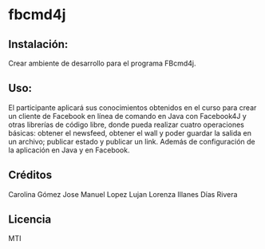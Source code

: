 # fbcmd4j

## Instalación:
Crear ambiente de desarrollo para el programa FBcmd4j.

## Uso:
El participante aplicará sus conocimientos obtenidos en el curso para crear un cliente de Facebook en línea de comando en Java con Facebook4J y otras librerías de código libre, donde pueda realizar cuatro operaciones básicas: obtener el newsfeed, obtener el wall y poder guardar la salida en un archivo; publicar estado y publicar un link. Además de configuración de la aplicación en Java y en Facebook.

## Créditos
Carolina Gómez
Jose Manuel Lopez Lujan
Lorenza Illanes Días Rivera

## Licencia
MTI
